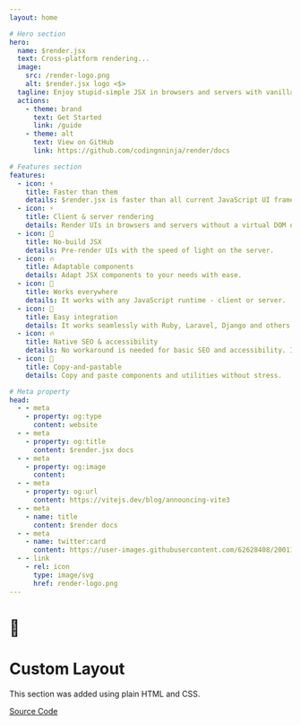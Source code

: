 ```yaml
---
layout: home

# Hero section
hero:
  name: $render.jsx
  text: Cross-platform rendering...
  image:
    src: /render-logo.png
    alt: $render.jsx logo <$>
  tagline: Enjoy stupid-simple JSX in browsers and servers with vanilla JavaScript.
  actions:
    - theme: brand
      text: Get Started
      link: /guide
    - theme: alt
      text: View on GitHub
      link: https://github.com/codingnninja/render/docs

# Features section
features:
  - icon: ⚡️
    title: Faster than them
    details: $render.jsx is faster than all current JavaScript UI frameworks.
  - icon: ⚡️
    title: Client & server rendering
    details: Render UIs in browsers and servers without a virtual DOM or tagged templates.
  - icon: 🎉
    title: No-build JSX
    details: Pre-render UIs with the speed of light on the server.
  - icon: 🔥
    title: Adaptable components
    details: Adapt JSX components to your needs with ease.
  - icon: 🎀
    title: Works everywhere
    details: It works with any JavaScript runtime - client or server.
  - icon: 🎉
    title: Easy integration
    details: It works seamlessly with Ruby, Laravel, Django and others.
  - icon: 🔥
    title: Native SEO & accessibility
    details: No workaround is needed for basic SEO and accessibility. It just works.
  - icon: 🎀
    title: Copy-and-pastable
    details: Copy and paste components and utilities without stress.

# Meta property
head:
  - - meta
    - property: og:type
      content: website
  - - meta
    - property: og:title
      content: $render.jsx docs
  - - meta
    - property: og:image
      content: 
  - - meta
    - property: og:url
      content: https://vitejs.dev/blog/announcing-vite3
  - - meta
    - name: title
      content: $render docs
  - - meta
    - name: twitter:card
      content: https://user-images.githubusercontent.com/62628408/200117602-4b274d14-b1b2-4f61-8dcd-9f9482c677a0.png
  - - link
    - rel: icon
      type: image/svg
      href: render-logo.png
---
```


<!-- Custom home layout -->
<div class="custom-layout">
  <h1>🏀</h1>
  <h1>Custom Layout</h1>
  <p>This section was added using plain HTML and CSS.</p>
  <a href="https://github.com/Evavic44/adocs/blob/main/docs/index.md#custom-layout" target="_blank" class="btn">Source Code</a>
</div>
